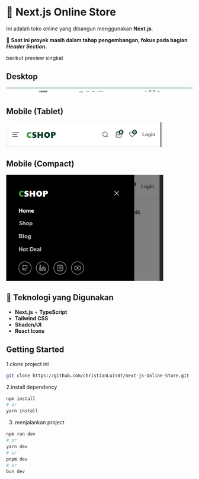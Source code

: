 # 🛒 Next.js Online Store

Ini adalah toko online yang dibangun menggunakan **Next.js**.

🚧 **Saat ini proyek masih dalam tahap pengembangan, fokus pada bagian _Header Section_.**

berikut preview singkat <br />
## Desktop
![Desktop Preview](./preview/2.png)

## Mobile (Tablet)
![Mobile Preview - 2](./preview/3.png)

## Mobile (Compact)
![Mobile Preview - 3](./preview/1.png)


## 🚀 Teknologi yang Digunakan
- **Next.js** + **TypeScript**
- **Tailwind CSS**
- **Shadcn/UI**
- **React Icons**

## Getting Started

1.clone project ini
```bash 
git clone https://github.com/christianLuis07/next-js-Online-Store.git
```
2.install dependency
```bash
npm install
# or
yarn install
```
3. menjalankan project 
```bash
npm run dev
# or
yarn dev
# or
pnpm dev
# or
bun dev
```

